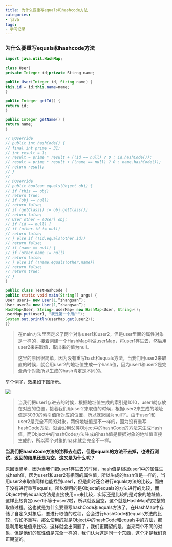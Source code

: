 ```yaml
---
title: 为什么要重写equals和hashcode方法
categories:
- java
tags:
- 学习记录
---
```



### 为什么要重写equals和hashcode方法
<!--more-->

```java
import java.util.HashMap;

class User{
private Integer id;private Stirng name;

public User(Integer id, String name) {
this.id = id;this.name=name;
}

public Integer getId() {
return id;
}

public Integer getName() {
return name;
}

// @Override
// public int hashCode() {
// final int prime = 31;
// int result = 1;
// result = prime * result + ((id == null) ? 0 : id.hashCode());
// result = prime * result + ((name == null) ? 0 : name.hashCode());
// return result;
// }
//
// @Override
// public boolean equals(Object obj) {
// if (this == obj)
// return true;
// if (obj == null)
// return false;
// if (getClass() != obj.getClass())
// return false;
// User other = (User) obj;
// if (id == null) {
// if (other.id != null)
// return false;
// } else if (!id.equals(other.id))
// return false;
// if (name == null) {
// if (other.name != null)
// return false;
// } else if (!name.equals(other.name))
// return false;
// return true;
// }
}

public class TestHashCode {
public static void main(String[] args) {
User user1= new User(1,”zhangsan”);
User user2= new User(1,”zhangsan”);
HashMap<User, String> userMap= new HashMap<User, String>();
userMap.put(user1, "我是第一个用户");
System.out.println(userMap.get(user2));
}}
```

> 在main方法里面定义了两个对象user1和user2，但是user里面的属性对象是一样的，接着创建一个HashMap叫做userMap，将user1存进去，然后用user2来来取值，取出来的值为null。
>
> 这里的原因很简单，因为没有重写hash和equals方法，当我们用user2来取直的时候，就会用user2的地址值生成一个hash值，因为user1和user2是完全两个对象所以生成的hash肯定是不同的。

举个例子，效果如下图所示。

![](https://cdn.jsdelivr.net/gh/lbwdada/Mybolg_img/2023-03-10/%E4%B8%BA%E4%BB%80%E4%B9%88%E8%A6%81%E9%87%8D%E5%86%99equals%E5%92%8Chashcode%E6%96%B9%E6%B3%95/Snipaste_2023-03-10_19-16-40.png)

> 当我们把user1存进去的时候，根据地址值生成的索引是1010，user1就存放在对应的位置，接着我们用user2来取值的时候，根据user2来生成的地址值是3030的索引值所对应的位置，所以就返回为null了。由于user1和user2是完全不同的对象，两份地址值是不一样的，因为没有重写hashCode方法，就会沿用父类Object中的hashCode的方法来生成Hash值，而Object中的hashCode方法生成的hash值是根据对象的地址值直接生成的，所以两个对象的hash就会完全不一样。

**当我们把hashCode方法的注释去点后，但是equals的方法不去掉，也进行测试，返回的结果还是为空，这又是为什么呢？**

  原因很简单，因为当我们把user1存进去的时候，hash值是根据user1中的属性生成hash值，因为user1和user2有相同的属性值，所以生成的hash值是一样的，当用user2来取值同样也能找到user1，但是此时还会进行equals方法的比较，而由于没有进行重写equals，所以使用的是Object的equals的方法进行的比较，而Object中的equals方法是直接使用==来比较，实际还是比较的是对象的地址值，这样比较肯定user1不等于user2啦，所以就返回空，这个就是HashMap的完整的取值过程。这也就是为什么要重写hashCode和equals方法了，在HashMap中存储了自定义对象后，要进行取值的过程，会会进行hashCode和equals方法的比较，假如不重写，那么使用的就是Object中的hashCode和equals中的方法，都是利用地址值来比较，这样就会出问题了，我们更期望的是，当来两个不同的对象，但是他们的属性值是完全一样的，我们认为这是同一个东西，这个才是我们真正期望的。

